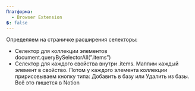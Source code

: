 ```yaml
---
Платформа:
  - Browser Extension
💲: false
---
```

Определяем на страничке расширения селекторы:
- Селектор для коллекции элементов document.queryBySelectorAll(”.items”)
- Селектор для каждого свойства внутри .items. Маппим каждый элемент в свойство.
Потом у каждого элемента коллекции пририсовываем кнопку типа: Добавить в базу или Удалить из базы. Всё это пишется в Notion
